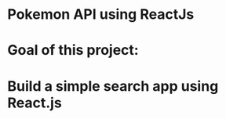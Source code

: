 <h1>Pokemon API using ReactJs </h1>
  
<H1> Goal of this project:<h1/>
  <h1>Build a simple search app using React.js</h1>
